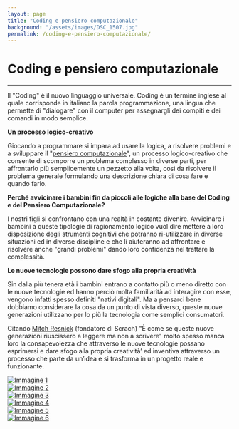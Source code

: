 ```yaml
---
layout: page
title: "Coding e pensiero computazionale"
background: "/assets/images/DSC_1507.jpg"
permalink: /coding-e-pensiero-computazionale/
---
```


# Coding e pensiero computazionale

<hr class="green-divider">

Il "Coding" è il nuovo linguaggio universale. Coding è un termine inglese al quale corrisponde in italiano la parola programmazione, una lingua che permette di "dialogare" con il computer per assegnargli dei compiti e dei comandi in modo semplice.

**Un processo logico-creativo**

​Giocando a programmare si impara ad usare la logica, a risolvere problemi e a sviluppare il "[pensiero computazionale](http://www.cs.cmu.edu/~15110-s13/Wing06-ct.pdf)", un processo logico-creativo che consente di scomporre un problema complesso in diverse parti, per affrontarlo più semplicemente un pezzetto alla volta, così da risolvere il problema generale formulando una descrizione chiara di cosa fare e quando farlo.

**Perché avvicinare i bambini fin da piccoli alle logiche alla base del Coding e del Pensiero Computazionale?**

I nostri figli si confrontano con una realtà in costante divenire. Avvicinare i bambini a queste tipologie di ragionamento logico vuol dire mettere a loro disposizione degli strumenti cognitivi che potranno ri-utilizzare in diverse situazioni ed in diverse discipline e che li aiuteranno ad affrontare e risolvere anche "grandi problemi" dando loro confidenza nel trattare la complessità.

**Le nuove tecnologie possono dare sfogo alla propria creatività**

​Sin dalla più tenera età i bambini entrano a contatto più o meno diretto con le nuove tecnologie ed hanno perciò molta familiarità ad interagire con esse, vengono infatti spesso definiti "nativi digitali". Ma a pensarci bene dobbiamo considerare la cosa da un punto di vista diverso, queste nuove generazioni utilizzano per lo più la tecnologia come semplici consumatori.

Citando [Mitch Resnick](https://www.ted.com/talks/mitch_resnick_let_s_teach_kids_to_code/transcript?language=it) (fondatore di Scrach) "È come se queste nuove generazioni riuscissero a leggere ma non a scrivere" molto spesso manca loro la consapevolezza che attraverso le nuove tecnologie possano esprimersi e dare sfogo alla propria creatività’ ed inventiva attraverso un processo che parte da un’idea e si trasforma in un progetto reale e funzionante.

<div class="image-grid">
    <div class="image-item">
        <a href="{{ '/assets/images/slideshow/1.jpg' | relative_url }}" data-lightbox="gallery" data-title="Immagine 1">
            <img src="{{ '/assets/images/slideshow/1.jpg' | relative_url }}" alt="Immagine 1">
        </a>
    </div>
    <div class="image-item">
        <a href="{{ '/assets/images/slideshow/2.jpg' | relative_url }}" data-lightbox="gallery" data-title="Immagine 2">
            <img src="{{ '/assets/images/slideshow/2.jpg' | relative_url }}" alt="Immagine 2">
        </a>
    </div>
    <div class="image-item">
        <a href="{{ '/assets/images/slideshow/3.jpg' | relative_url }}" data-lightbox="gallery" data-title="Immagine 3">
            <img src="{{ '/assets/images/slideshow/3.jpg' | relative_url }}" alt="Immagine 3">
        </a>
    </div>
    <div class="image-item">
        <a href="{{ '/assets/images/slideshow/4.png' | relative_url }}" data-lightbox="gallery" data-title="Immagine 4">
            <img src="{{ '/assets/images/slideshow/4.png' | relative_url }}" alt="Immagine 4">
        </a>
    </div>
    <div class="image-item">
        <a href="{{ '/assets/images/slideshow/5.jpg' | relative_url }}" data-lightbox="gallery" data-title="Immagine 5">
            <img src="{{ '/assets/images/slideshow/5.jpg' | relative_url }}" alt="Immagine 5">
        </a>
    </div>
    <div class="image-item">
        <a href="{{ '/assets/images/slideshow/6.jpg' | relative_url }}" data-lightbox="gallery" data-title="Immagine 6">
            <img src="{{ '/assets/images/slideshow/6.jpg' | relative_url }}" alt="Immagine 6">
        </a>
    </div>
</div>

